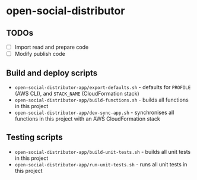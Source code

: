# open-social-distributor

## TODOs

- [ ] Import read and prepare code
- [ ] Modify publish code

## Build and deploy scripts

* `open-social-distributor-app/export-defaults.sh` - defaults for `PROFILE` (AWS CLI), and `STACK_NAME` (CloudFormation stack)
* `open-social-distributor-app/build-functions.sh` - builds all functions in this project
* `open-social-distributor-app/dev-sync-app.sh` - synchronises all functions in this project with an AWS CloudFormation stack

## Testing scripts

* `open-social-distributor-app/build-unit-tests.sh` - builds all unit tests in this project
* `open-social-distributor-app/run-unit-tests.sh` - runs all unit tests in this project
